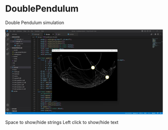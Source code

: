 # DoublePendulum
Double Pendulum simulation

<img src="https://github.com/alenosEMPEROR-program/DoublePendulum/blob/main/sample.jpg"/>

Space to show/hide strings
Left click to show/hide text
